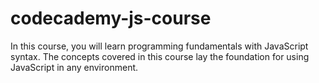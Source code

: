 # codecademy-js-course
In this course, you will learn programming fundamentals with JavaScript syntax. The concepts covered in this course lay the foundation for using JavaScript in any environment.
